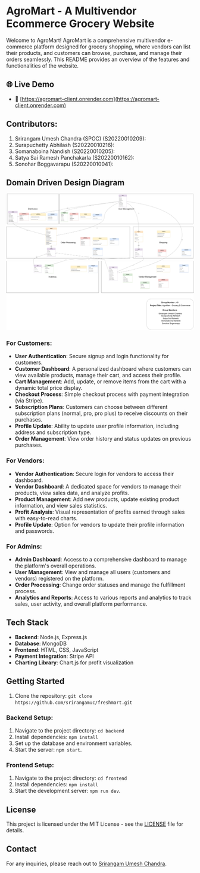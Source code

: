 # AgroMart - A Multivendor Ecommerce Grocery Website

Welcome to AgroMart! AgroMart is a comprehensive multivendor e-commerce platform designed for grocery shopping, where vendors can list their products, and customers can browse, purchase, and manage their orders seamlessly. This README provides an overview of the features and functionalities of the website.


## 🌐 Live Demo

- 🔗 [https://agromart-client.onrender.com](https://agromart-client.onrender.com)


## Contributors:
1. Srirangam Umesh Chandra (SPOC) (S20220010209):
2. Surapuchetty Abhilash (S20220010216):
3. Somanaboina Nandish (S20220010205):
4. Satya Sai Ramesh Panchakarla (S20220010162):
5. Sonohar Boggavarapu (S20220010041):

## Domain Driven Design Diagram
![Domain Driven Design](./DDD_group49.drawio.png)

### For Customers:
- **User Authentication**: Secure signup and login functionality for customers.
- **Customer Dashboard**: A personalized dashboard where customers can view available products, manage their cart, and access their profile.
- **Cart Management**: Add, update, or remove items from the cart with a dynamic total price display.
- **Checkout Process**: Simple checkout process with payment integration (via Stripe).
- **Subscription Plans**: Customers can choose between different subscription plans (normal, pro, pro plus) to receive discounts on their purchases.
- **Profile Update**: Ability to update user profile information, including address and subscription type.
- **Order Management**: View order history and status updates on previous purchases.

### For Vendors:
- **Vendor Authentication**: Secure login for vendors to access their dashboard.
- **Vendor Dashboard**: A dedicated space for vendors to manage their products, view sales data, and analyze profits.
- **Product Management**: Add new products, update existing product information, and view sales statistics.
- **Profit Analysis**: Visual representation of profits earned through sales with easy-to-read charts.
- **Profile Update**: Option for vendors to update their profile information and passwords.

### For Admins:
- **Admin Dashboard**: Access to a comprehensive dashboard to manage the platform's overall operations.
- **User Management**: View and manage all users (customers and vendors) registered on the platform.
- **Order Processing**: Change order statuses and manage the fulfillment process.
- **Analytics and Reports**: Access to various reports and analytics to track sales, user activity, and overall platform performance.

## Tech Stack
- **Backend**: Node.js, Express.js
- **Database**: MongoDB
- **Frontend**: HTML, CSS, JavaScript
- **Payment Integration**: Stripe API
- **Charting Library**: Chart.js for profit visualization

## Getting Started
1. Clone the repository: `git clone https://github.com/srirangamuc/freshmart.git`
### Backend Setup:
1. Navigate to the project directory: `cd backend`
2. Install dependencies: `npm install`
3. Set up the database and environment variables.
4. Start the server: `npm start`.

### Frontend Setup:
1. Navigate to the project directory: `cd frontend`
2. Install dependencies: `npm install`
3. Start the development server: `npm run dev`.

## License
This project is licensed under the MIT License - see the [LICENSE](LICENSE) file for details.

## Contact
For any inquiries, please reach out to [Srirangam Umesh Chandra](mailto:uc3932@gmail.com).
